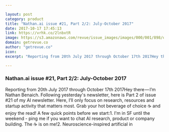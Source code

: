 ```yaml
---

layout: post
category: product
title: "Nathan.ai issue #21, Part 2/2: July-October 2017"
date: 2017-10-17 17:45:13
link: https://vrhk.co/2lnbxtR
image: https://s3.amazonaws.com/revue/issue_images/images/000/001/898/original/issue_image_7837620171016-4-1muqs6bjpg?1508135108
domain: getrevue.co
author: "getrevue.co"
icon: 
excerpt: "Reporting from 20th July 2017 through October 17th 2017Hey there — I’m Nathan Benaich. Following yesterday's newsletter, here is Part 2 of issue #21 of my AI newsletter. Here, I’ll only focus on research, resources and startup activity that matters most. Grab your hot beverage of choice :coffee: and enjoy the read! A few quick points before we start:1. I'm in SF until the weekend - ping me if you want to chat AI research, product or company building. The :coffee: is on me!2. Neuroscience-inspired artificial in"

---
```


### Nathan.ai issue #21, Part 2/2: July-October 2017

Reporting from 20th July 2017 through October 17th 2017Hey there — I’m Nathan Benaich. Following yesterday's newsletter, here is Part 2 of issue #21 of my AI newsletter. Here, I’ll only focus on research, resources and startup activity that matters most. Grab your hot beverage of choice :coffee: and enjoy the read! A few quick points before we start:1. I'm in SF until the weekend - ping me if you want to chat AI research, product or company building. The :coffee: is on me!2. Neuroscience-inspired artificial in
